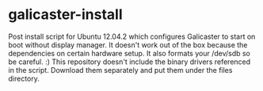 galicaster-install
==================

Post install script for Ubuntu 12.04.2 which configures Galicaster to start on boot without display manager.
It doesn't work out of the box because the dependencies on certain hardware setup. It also formats your /dev/sdb so be careful. :)
This repository doesn't include the binary drivers referenced in the script. Download them separately and put them under the files directory.

